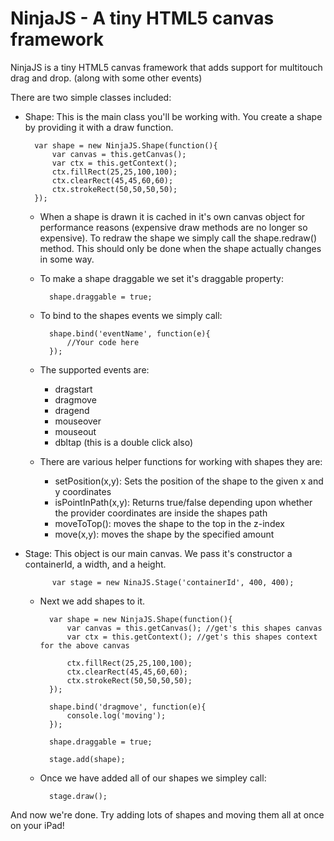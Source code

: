 NinjaJS - A tiny HTML5 canvas framework
=======================================

NinjaJS is a tiny HTML5 canvas framework that adds support for multitouch drag and drop. (along with some other events)

There are two simple classes included:

* Shape: This is the main class you'll be working with.  You create a shape by providing it with a draw function.

		var shape = new NinjaJS.Shape(function(){
			var canvas = this.getCanvas();
			var ctx = this.getContext();
			ctx.fillRect(25,25,100,100);  
    		ctx.clearRect(45,45,60,60);  
    		ctx.strokeRect(50,50,50,50);  
		});

	- When a shape is drawn it is cached in it's own canvas object for performance reasons (expensive draw methods are no longer so expensive).  To redraw the shape we simply call the shape.redraw() method.  This should only be done when the shape actually changes in some way.

	- To make a shape draggable we set it's draggable property:

			shape.draggable = true;

	- To bind to the shapes events we simply call:

			shape.bind('eventName', function(e){
				//Your code here
			});

	- The supported events are:
		* dragstart
		* dragmove
		* dragend
		* mouseover
		* mouseout
		* dbltap (this is a double click also)

	- There are various helper functions for working with shapes they are:
		* setPosition(x,y): Sets the position of the shape to the given x and y coordinates
		* isPointInPath(x,y): Returns true/false depending upon whether the provider coordinates are inside the shapes path
		* moveToTop(): moves the shape to the top in the z-index
		* move(x,y): moves the shape by the specified amount

* Stage: This object is our main canvas.  We pass it's constructor a containerId, a width, and a height.
	
			var stage = new NinaJS.Stage('containerId', 400, 400);

	- Next we add shapes to it.

			var shape = new NinjaJS.Shape(function(){
				var canvas = this.getCanvas(); //get's this shapes canvas
				var ctx = this.getContext(); //get's this shapes context for the above canvas

				ctx.fillRect(25,25,100,100);  
	    		ctx.clearRect(45,45,60,60);  
	    		ctx.strokeRect(50,50,50,50);  
			});

			shape.bind('dragmove', function(e){
				console.log('moving');
			});

			shape.draggable = true;

			stage.add(shape);

	- Once we have added all of our shapes we simpley call:

			stage.draw();


And now we're done.  Try adding lots of shapes and moving them all at once on your iPad! 

